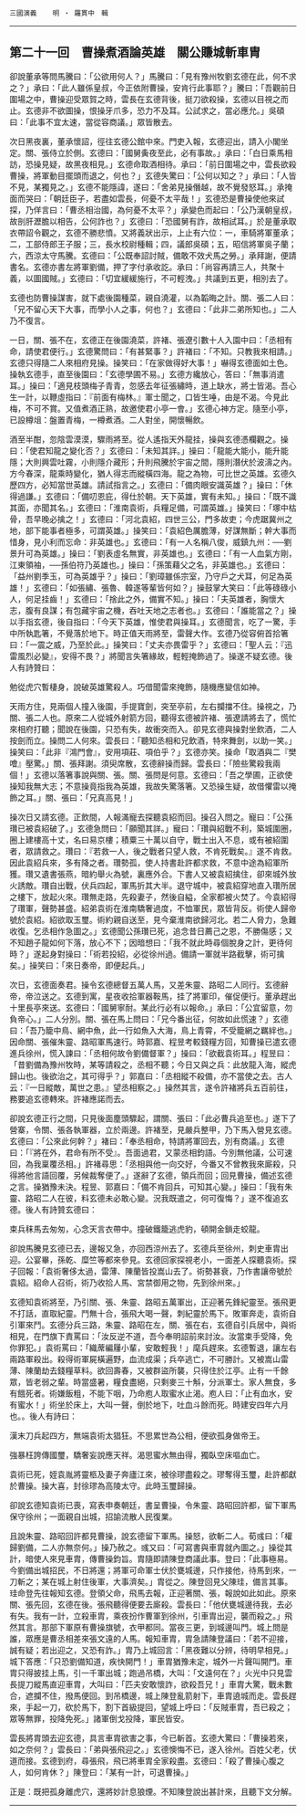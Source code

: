 

`三國演義`　　`明 ‧ 羅貫中　輯`

* * *

## 第二十一回　曹操煮酒論英雄　關公賺城斬車胄

卻說董承等問馬騰曰：「公欲用何人？」馬騰曰：「見有豫州牧劉玄德在此，何不求之？」承曰：「此人雖係皇叔，今正依附曹操，安肯行此事耶？」騰曰：「吾觀前日圍場之中，曹操迎受眾賀之時，雲長在玄德背後，挺刀欲殺操，玄德以目視之而止。玄德非不欲圖操，恨操牙爪多，恐力不及耳。公試求之，當必應允。」吳碩曰：「此事不宜太速，當從容商議。」眾皆散去。

次日黑夜裏，董承懷詔，徑往玄德公館中來。門吏入報，玄德迎出，請入小閣坐定。關、張侍立於側。玄德曰：「國舅夤夜至此，必有事故。」承曰：「白日乘馬相訪，恐操見疑，故黑夜相見。」玄德命取酒相待。承曰：「前日圍場之中，雲長欲殺曹操，將軍動目擺頭而退之，何也？」玄德失驚曰：「公何以知之？」承曰：「人皆不見，某獨見之。」玄德不能隱諱，遂曰：「舍弟見操僭越，故不覺發怒耳。」承掩面而哭曰：「朝廷臣子，若盡如雲長，何憂不太平哉！」玄德恐是曹操使他來試探，乃佯言曰：「曹丞相治國，為何憂不太平？」承變色而起曰：「公乃漢朝皇叔，故剖肝瀝膽以相告，公何詐也？」玄德曰：「恐國舅有詐，故相試耳。」於是董承取衣帶詔令觀之，玄德不勝悲憤。又將義狀出示，上止有六位：一，車騎將軍董承；二，工部侍郎王子服；三，長水校尉種輯；四，議郎吳碩；五，昭信將軍吳子蘭；六，西涼太守馬騰。玄德曰：「公既奉詔討賊，備敢不效犬馬之勞。」承拜謝，便請書名。玄德亦書左將軍劉備，押了字付承收訖。承曰：「尚容再請三人，共聚十義，以圖國賊。」玄德曰：「切宜緩緩施行，不可輕洩。」共議到五更，相別去了。

玄德也防曹操謀害，就下處後園種菜，親自澆灌，以為韜晦之計。關、張二人曰：「兄不留心天下大事，而學小人之事，何也？」玄德曰：「此非二弟所知也。」二人乃不復言。

一日，關、張不在，玄德正在後園澆菜，許褚、張遼引數十人入園中曰：「丞相有命，請使君便行。」玄德驚問曰：「有甚緊事？」許褚曰：「不知。只教我來相請。」玄德只得隨二人來相府見操。操笑曰：「在家做得好大事！」嚇得玄德面如土色。操執玄德手，直至後園曰：「玄德學圃不易。」玄德方纔放心，答曰：「無事消遣耳。」操曰：「適見枝頭梅子青青，忽感去年征張繡時，道上缺水，將士皆渴。吾心生一計，以鞭虛指曰：『前面有梅林。』軍士聞之，口皆生唾，由是不渴。今見此梅，不可不賞。又值煮酒正熟，故邀使君小亭一會。」玄德心神方定。隨至小亭，已設樽俎：盤置青梅，一樽煮酒。二人對坐，開懷暢飲。

酒至半酣，忽陰雲漠漠，驟雨將至。從人遙指天外龍挂，操與玄德憑欄觀之。操曰：「使君知龍之變化否？」玄德曰：「未知其詳。」操曰：「龍能大能小，能升能隱；大則興雲吐霧，小則隱介藏形；升則飛騰於宇宙之間，隱則潛伏於波濤之內。方今春深，龍乘時變化，猶人得志而縱橫四海。龍之為物，可比世之英雄。玄德久歷四方，必知當世英雄。請試指言之。」玄德曰：「備肉眼安識英雄？」操曰：「休得過謙。」玄德曰：「備叨恩庇，得仕於朝。天下英雄，實有未知。」操曰：「既不識其面，亦聞其名。」玄德曰：「淮南袁術，兵糧足備，可謂英雄。」操笑曰：「塚中枯骨，吾早晚必擒之！」玄德曰：「河北袁紹，四世三公，門多故吏；今虎踞冀州之地，部下能事者極多，可謂英雄。」操笑曰：「袁紹色厲膽薄，好謀無斷；幹大事而惜身，見小利而忘命：非英雄也。」玄德曰：「有一人名稱八俊，威鎮九州：──劉景升可為英雄。」操曰：「劉表虛名無實，非英雄也。」玄德曰：「有一人血氣方剛，江東領袖，──孫伯符乃英雄也。」操曰：「孫策藉父之名，非英雄也。」玄德曰：「益州劉季玉，可為英雄乎？」操曰：「劉璋雖係宗室，乃守戶之犬耳，何足為英雄！」玄德曰：「如張繡、張魯、韓遂等輩皆何如？」操鼓掌大笑曰：「此等碌碌小人，何足挂齒！」玄德曰：「捨此之外，備實不知。」操曰：「夫英雄者，胸懷大志，腹有良謀；有包藏宇宙之機，吞吐天地之志者也。」玄德曰：「誰能當之？」操以手指玄德，後自指曰：「今天下英雄，惟使君與操耳。」玄德聞言，吃了一驚，手中所執匙箸，不覺落於地下。時正值天雨將至，雷聲大作。玄德乃從容俯首拾箸曰：「一震之威，乃至於此。」操笑曰：「丈夫亦畏雷乎？」玄德曰：「聖人云：『迅雷風烈必變』，安得不畏？」將聞言失箸緣故，輕輕掩飾過了。操遂不疑玄德。後人有詩贊曰：

勉從虎穴暫棲身，說破英雄驚殺人。巧借聞雷來掩飾，隨機應變信如神。

天雨方住，見兩個人撞入後園，手提寶劍，突至亭前，左右攔擋不住。操視之，乃關、張二人也。原來二人從城外射箭方回，聽得玄德被許褚、張遼請將去了，慌忙來相府打聽；聞說在後園，只恐有失，故衝突而入。卻見玄德與操對坐飲酒，二人按劍而立。操問二人何來。雲長曰：「聽知丞相和兄飲酒，特來舞劍，以助一笑。」操笑曰：「此非『鴻門會』，安用項莊、項伯乎？」玄德亦笑。操命「取酒與二『樊噲』壓驚。」關、張拜謝。須臾席散，玄德辭操而歸。雲長曰：「險些驚殺我兩個！」玄德以落箸事說與關、張。關、張問是何意。玄德曰：「吾之學圃，正欲使操知我無大志；不意操竟指我為英雄，我故失驚落箸。又恐操生疑，故借懼雷以掩飾之耳。」關、張曰：「兄真高見！」

操次日又請玄德。正飲間，人報滿寵去探聽袁紹而回。操召入問之。寵曰：「公孫瓚已被袁紹破了。」玄德急問曰：「願聞其詳。」寵曰：「瓚與紹戰不利，築城圍圈，圈上建樓高十丈，名曰易京樓；積粟三十萬以自守，戰士出入不息，或有被紹圍者，眾請救之。瓚曰：『若救一人，後之戰者只望人救，不肯死戰矣。』遂不肯救。因此袁紹兵來，多有降之者。瓚勢孤，使人持書赴許都求救，不意中途為紹軍所獲。瓚又遺書張燕，暗約舉火為號，裏應外合。下書人又被袁紹擒住，卻來城外放火誘敵。瓚自出戰，伏兵四起，軍馬折其大半。退守城中，被袁紹穿地直入瓚所居之樓下，放起火來。瓚無走路，先殺妻子，然後自縊，全家都被火焚了。今袁紹得了瓚軍，聲勢甚盛。紹弟袁術在淮南驕奢過度，不恤軍民，眾皆背反。術使人歸帝號於袁紹。紹欲取玉璽。術約親自送至，見今棄淮南欲歸河北。若二人脅力，急難收復。乞丞相作急圖之。」玄德聞公孫瓚已死，追念昔日薦己之恩，不勝傷感；又不知趙子龍如何下落，放心不下；因暗想曰：「我不就此時尋個脫身之計，更待何時？」遂起身對操曰：「術若投紹，必從徐州過。備請一軍就半路截擊，術可擒矣。」操笑曰：「來日奏帝，即便起兵。」

次日，玄德面奏君。操令玄德總督五萬人馬，又差朱靈、路昭二人同行。玄德辭帝，帝泣送之。玄德到寓，星夜收拾軍器鞍馬，挂了將軍印，催促便行。董承趕出十里長亭來送。玄德曰：「國舅寧耐。某此行必有以報命。」承曰：「公宜留意，勿負帝心。」二人分別。關、張在馬上問曰：「兄今番出征，何故如此慌速？」玄德曰：「吾乃籠中鳥、網中魚，此一行如魚入大海，鳥上青霄，不受籠網之羈絆也。」因命關、張催朱靈、路昭軍馬速行。時郭嘉、程昱考較錢糧方回，知曹操已遣玄德進兵徐州，慌入諫曰：「丞相何故令劉備督軍？」操曰：「欲截袁術耳。」程昱曰：「昔劉備為豫州牧時，某等請殺之，丞相不聽；今日又與之兵：此放龍入海，縱虎歸山也。後欲治之，其可得乎？」郭嘉曰：「丞相縱不殺備，亦不當使之去。古人云：『一日縱敵，萬世之患。』望丞相察之。」操然其言，遂令許褚將兵五百前往，務要追玄德轉來。許褚應諾而去。

卻說玄德正行之間，只見後面塵頭驟起，謂關、張曰：「此必曹兵追至也。」遂下了營寨，令關、張各執軍器，立於兩邊。許褚至，見嚴兵整甲，乃下馬入營見玄德。玄德曰：「公來此何幹？」褚曰：「奉丞相命，特請將軍回去，別有商議。」玄德曰：「『將在外，君命有所不受』。吾面過君，又蒙丞相鈞語。今別無他議，公可速回，為我稟覆丞相。」許褚尋思：「丞相與他一向交好，今番又不曾教我來廝殺，只得將他言語回覆，另候裁奪便了。」遂辭了玄德，領兵而回；回見曹操，備述玄德之言。操猶豫未決。程昱、郭嘉曰：「備不肯回兵，可知其心變。」操曰：「我有朱靈、路昭二人在彼，料玄德未必敢心變。況我既遣之，何可復悔？」遂不復追玄德。後人有詩贊玄德曰：

束兵秣馬去匆匆，心念天言衣帶中。撞破鐵籠逃虎豹，頓開金鎖走蛟龍。

卻說馬騰見玄德已去，邊報又急，亦回西涼州去了。玄德兵至徐州，刺史車胄出迎。公宴畢，孫乾、糜竺等都來參見。玄德回家探視老小，一面差人探聽袁術。探子回報：「袁術奢侈太過，雷薄、陳蘭皆投嵩山去了。術勢甚衰，乃作書讓帝號於袁紹。紹命人召術，術乃收拾人馬、宮禁御用之物，先到徐州來。」

玄德知袁術將至，乃引關、張、朱靈、路昭五萬軍出，正迎著先鋒紀靈至。張飛更不打話，直取紀靈。鬥無十合，張飛大喝一聲，刺紀靈於馬下。敗軍奔走，袁術自引軍來鬥。玄德分兵三路，朱靈、路昭在左，關、張在右，玄德自引兵居中，與術相見，在門旗下責罵曰：「汝反逆不道，吾今奉明詔前來討汝。汝當束手受降，免你罪犯。」袁術罵曰：「織蓆編屨小輩，安敢輕我！」麾兵趕來。玄德暫退，讓左右兩路軍殺出。殺得術軍屍橫遍野，血流成渠；兵卒逃亡，不可勝計。又被嵩山雷薄、陳蘭劫去錢糧草料。欲回壽春，又被群盜所襲，只得住於江亭。止有一千餘眾，皆老弱之輩。時當盛暑，糧食盡絕，只剩麥三十斛，分派軍士。家人無食，多有餓死者。術嫌飯粗，不能下咽，乃命庖人取蜜水止渴。庖人曰：「止有血水，安有蜜水！」術坐於床上，大叫一聲，倒於地下，吐血斗餘而死。時建安四年六月也。。後人有詩曰：

漢末刀兵起四方，無端袁術太猖狂。不思累世為公相，便欲孤身做帝王。

強暴枉誇傳國璽，驕奢妄說應天祥。渴思蜜水無由得，獨臥空床嘔血亡。

袁術已死，姪袁胤將靈柩及妻子奔廬江來，被徐璆盡殺之。璆奪得玉璽，赴許都獻於曹操。操大喜，封徐璆為高陵太守。此時玉璽歸操。

卻說玄德知袁術已喪，寫表申奏朝廷，書呈曹操，令朱靈、路昭回許都，留下軍馬保守徐州；一面親自出城，招諭流散人民復業。

且說朱靈、路昭回許都見曹操，說玄德留下軍馬。操怒，欲斬二人。荀彧曰：「權歸劉備，二人亦無奈何。」操乃赦之。彧又曰：「可寫書與車胄就內圖之。」操從其計，暗使人來見車胄，傳曹操鈞旨。胄隨即請陳登商議此事。登曰：「此事極易。今劉備出城招民，不日將還；將軍可命軍士伏於甕城邊，只作接他，待馬到來，一刀斬之；某在城上射住後軍，大事濟矣。」胄從之。陳登回見父陳珪，備言其事。珪命登先往報知玄德。登領父命，飛馬去報，正迎著關、張，報說如此如此。原來關、張先回，玄德在後。張飛聽得便要去廝殺。雲長曰：「他伏甕城邊待我，去必有失。我有一計，立殺車胄，乘夜扮作曹軍到徐州，引車胄出迎，襲而殺之。」飛然其言。那部下軍原有曹操旗號，衣甲都同。當夜三更，到城邊叫門。城上問是誰，眾應是曹丞相差來張文遠的人馬。報知車胄，胄急請陳登議曰：「若不迎接，誠有疑；若出迎之，又恐有詐。」胄乃上城回言：「黑夜難以分辨，待明早相見。」城下答應：「只恐劉備知道，疾快開門！」車胄猶豫未定，城外一片聲叫開門。車胄只得披挂上馬，引一千軍出城；跑過吊橋，大叫：「文遠何在？」火光中只見雲長提刀縱馬直迎車胄，大叫曰：「匹夫安敢懷詐，欲殺吾兄！」車胄大驚，戰未數合，遮攔不住，撥馬便回。到吊橋邊，城上陳登亂箭射下，車胄遶城而走。雲長趕來，手起一刀，砍於馬下，割下首級提回，望城上呼曰：「反賊車胄，吾已殺之；眾等無罪，投降免死。」諸軍倒戈投降，軍民皆安。

雲長將胄頭去迎玄德，具言車胄欲害之事，今已斬首。玄德大驚曰：「曹操若來，如之奈何？」雲長曰：「弟與張飛迎之。」玄德懊悔不已，遂入徐州。百姓父老，伏道而接。玄德到府，尋張飛，飛已將車胄全家殺盡。玄德曰：「殺了曹操心腹之人，如何肯休？」陳登曰：「某有一計，可退曹操。」

正是：既把孤身離虎穴，還將妙計息狼煙。不知陳登說出甚計來，且聽下文分解。

* * *

